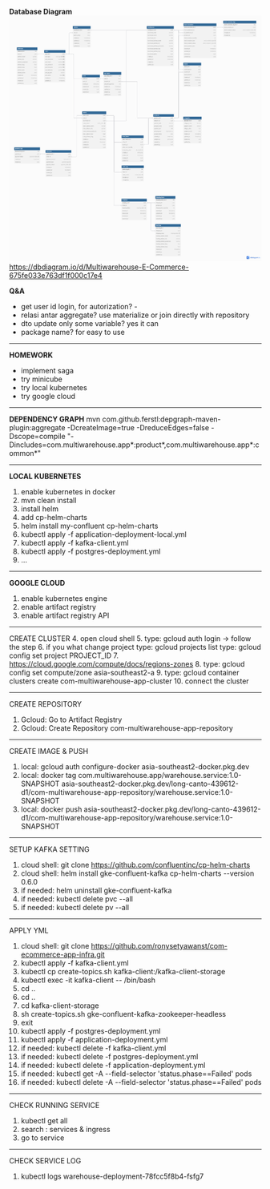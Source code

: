 **Database Diagram**
![Database Diagram](docs/images/dbd.png)
https://dbdiagram.io/d/Multiwarehouse-E-Commerce-675fe033e763df1f000c17e4

**Q&A**
- get user id login, for autorization? -
- relasi antar aggregate? use materialize or join directly with repository
- dto update only some variable? yes it can
- package name? for easy to use

---

**HOMEWORK**
- implement saga
- try minicube
- try local kubernetes
- try google cloud

---

**DEPENDENCY GRAPH**
mvn com.github.ferstl:depgraph-maven-plugin:aggregate -DcreateImage=true -DreduceEdges=false -Dscope=compile "-Dincludes=com.multiwarehouse.app*:product*,com.multiwarehouse.app*:common*"

---

**LOCAL KUBERNETES**
1. enable kubernetes in docker
2. mvn clean install
3. install helm
4. add cp-helm-charts
5. helm install my-confluent cp-helm-charts
6. kubectl apply -f application-deployment-local.yml
7. kubectl apply -f kafka-client.yml
8. kubectl apply -f postgres-deployment.yml
9. ...

---

**GOOGLE CLOUD**
1. enable kubernetes engine
2. enable artifact registry
3. enable artifact registry API
---
CREATE CLUSTER
4. open cloud shell
5. type: gcloud auth login -> follow the step
   6. if you what change project
      type: gcloud projects list
      type: gcloud config set project PROJECT_ID
7. https://cloud.google.com/compute/docs/regions-zones
8. type: gcloud config set compute/zone asia-southeast2-a
9. type: gcloud container clusters create com-multiwarehouse-app-cluster 
10. connect the cluster

---
CREATE REPOSITORY 
1. Gcloud: Go to Artifact Registry 
2. Gcloud: Create Repository com-multiwarehouse-app-repository

---
CREATE IMAGE & PUSH
1. local: gcloud auth configure-docker asia-southeast2-docker.pkg.dev 
2. local: docker tag com.multiwarehouse.app/warehouse.service:1.0-SNAPSHOT asia-southeast2-docker.pkg.dev/long-canto-439612-d1/com-multiwarehouse-app-repository/warehouse.service:1.0-SNAPSHOT 
3. local: docker push asia-southeast2-docker.pkg.dev/long-canto-439612-d1/com-multiwarehouse-app-repository/warehouse.service:1.0-SNAPSHOT

---
SETUP KAFKA SETTING
1. cloud shell: git clone https://github.com/confluentinc/cp-helm-charts
2. cloud shell: helm install gke-confluent-kafka cp-helm-charts --version 0.6.0
3. if needed: helm uninstall gke-confluent-kafka 
4. if needed: kubectl delete pvc --all 
5. if needed: kubectl delete pv --all

---
APPLY YML
1. cloud shell: git clone https://github.com/ronysetyawanst/com-ecommerce-app-infra.git
2. kubectl apply -f kafka-client.yml 
3. kubectl cp create-topics.sh kafka-client:/kafka-client-storage 
4. kubectl exec -it kafka-client -- /bin/bash 
5. cd ..
6. cd ..
7. cd kafka-client-storage 
8. sh create-topics.sh gke-confluent-kafka-zookeeper-headless 
9. exit 
10. kubectl apply -f postgres-deployment.yml 
11. kubectl apply -f application-deployment.yml 
12. if needed: kubectl delete -f kafka-client.yml 
13. if needed: kubectl delete -f postgres-deployment.yml 
14. if needed: kubectl delete -f application-deployment.yml
15. if needed: kubectl get -A --field-selector 'status.phase==Failed' pods 
16. if needed: kubectl delete -A --field-selector 'status.phase==Failed' pods

---
CHECK RUNNING SERVICE
1. kubectl get all 
2. search : services & ingress
3. go to service

---
CHECK SERVICE LOG
1. kubectl logs warehouse-deployment-78fcc5f8b4-fsfg7
